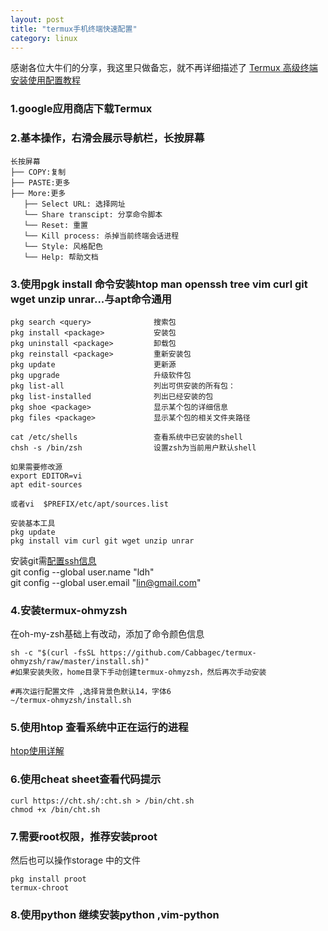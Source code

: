 ```yaml
---
layout: post
title: "termux手机终端快速配置"
category: linux
---
```



感谢各位大牛们的分享，我这里只做备忘，就不再详细描述了
[Termux 高级终端安装使用配置教程](http://www.sqlsec.com/2018/05/termux.html)
### 1.google应用商店下载Termux
### 2.基本操作，右滑会展示导航栏，长按屏幕
```
长按屏幕
├── COPY:复制
├── PASTE:更多
├── More:更多
   ├── Select URL: 选择网址
   └── Share transcipt: 分享命令脚本
   └── Reset: 重置
   └── Kill process: 杀掉当前终端会话进程
   └── Style: 风格配色
   └── Help: 帮助文档
```
### 3.使用pgk install 命令安装htop man openssh tree vim curl git wget unzip unrar...与apt命令通用
```shell
pkg search <query>              搜索包
pkg install <package>           安装包
pkg uninstall <package>         卸载包
pkg reinstall <package>         重新安装包
pkg update                      更新源
pkg upgrade                     升级软件包
pkg list-all                    列出可供安装的所有包：
pkg list-installed              列出已经安装的包
pkg shoe <package>              显示某个包的详细信息
pkg files <package>             显示某个包的相关文件夹路径

cat /etc/shells                 查看系统中已安装的shell
chsh -s /bin/zsh                设置zsh为当前用户默认shell

如果需要修改源
export EDITOR=vi 
apt edit-sources

或者vi  $PREFIX/etc/apt/sources.list

安装基本工具
pkg update
pkg install vim curl git wget unzip unrar

```
安装git需[配置ssh信息](https://blog.csdn.net/hustpzb/article/details/8230454/)  
git config --global user.name "ldh"  
git config --global user.email "lin@gmail.com"

### 4.安装termux-ohmyzsh
在oh-my-zsh基础上有改动，添加了命令颜色信息
```
sh -c "$(curl -fsSL https://github.com/Cabbagec/termux-ohmyzsh/raw/master/install.sh)"
#如果安装失败，home目录下手动创建termux-ohmyzsh，然后再次手动安装

#再次运行配置文件 ,选择背景色默认14，字体6
~/termux-ohmyzsh/install.sh
```
### 5.使用htop 查看系统中正在运行的进程 
[htop使用详解](http://www.178linux.com/4394)
### 6.使用cheat sheet查看代码提示 
```shell
curl https://cht.sh/:cht.sh > /bin/cht.sh
chmod +x /bin/cht.sh
```
### 7.需要root权限，推荐安装proot
然后也可以操作storage 中的文件
```shell
pkg install proot
termux-chroot
```
### 8.使用python 继续安装python ,vim-python 

